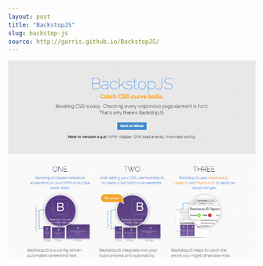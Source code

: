 ```yaml
---
layout: post
title: "BackstopJS"
slug: backstop-js
source: http://garris.github.io/BackstopJS/
---
```


<img src="/screenshots/backstop-js.png">
